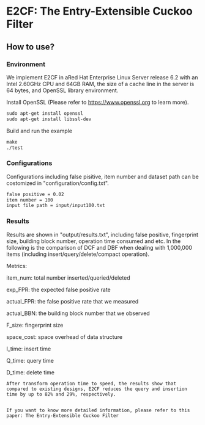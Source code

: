 # E2CF: The Entry-Extensible Cuckoo Filter


## How to use?
### Environment
We implement E2CF in aRed Hat Enterprise Linux Server release 6.2 with an Intel 2.60GHz CPU and 64GB RAM, the size of a cache line in the server is 64 bytes, and OpenSSL library environment. 

Install OpenSSL (Please refer to https://www.openssl.org to learn more).

```txt
sudo apt-get install openssl
sudo apt-get install libssl-dev
```
Build and run the example

```txt
make
./test
```


### Configurations
Configurations including false pisitive, item number and dataset path can be costomized in "configuration/config.txt". 

```txt
false positive = 0.02
item number = 100
input file path = input/input100.txt
```

### Results
Results are shown in "output/results.txt", including false positive, fingerprint size, building block number, operation time consumed and etc. In the following is the comparison of DCF and DBF when dealing with 1,000,000 items (including insert/query/delete/compact operation).

Metrics:

item_num: total number inserted/queried/deleted

exp_FPR: the expected false positive rate

actual_FPR: the false positive rate that we measured

actual_BBN: the building block number that we observed

F_size: fingerprint size

space_cost: space overhead of data structure

I_time: insert time

Q_time: query time

D_time: delete time


```
After transform operation time to speed, the results show that compared to existing designs, E2CF reduces the query and insertion time by up to 82% and 29%, respectively.


If you want to know more detailed information, please refer to this paper: The Entry-Extensible Cuckoo Filter


